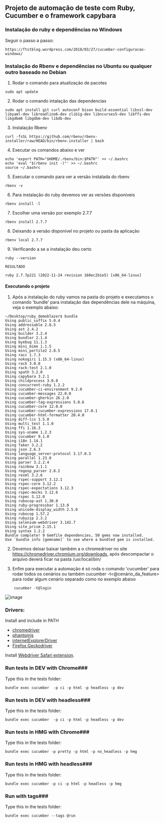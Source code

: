 ## Projeto de automação de teste com Ruby, Cucumber e o framework capybara ##


### Instalação do ruby e dependências no Windows ###

Seguir o passo a passo: 
```shell
https://ftstblog.wordpress.com/2018/03/27/cucumber-configuracao-windows/
```

### Instalação do Rbenv e dependências no Ubuntu ou qualquer outro baseado no Debian ###

1) Rodar o comando para atualização de pacotes
```shell
sudo apt update
```
2) Rodar o comando intalação das dependencias
```shell
sudo apt install git curl autoconf bison build-essential libssl-dev libyaml-dev libreadline6-dev zlib1g-dev libncurses5-dev libffi-dev libgdbm6 libgdbm-dev libdb-dev
```
3) Instalação Rbenv
```shell
curl -fsSL https://github.com/rbenv/rbenv-installer/raw/HEAD/bin/rbenv-installer | bash
```
4) Executar os comandos abaixo e ver

```shell
echo 'export PATH="$HOME/.rbenv/bin:$PATH"' >> ~/.bashrc
echo 'eval "$(rbenv init -)"' >> ~/.bashrc
source ~/.bashrc
```
5) Executar o comando para ver a versão instalada do rbenv
```shell
rbenv -v
```
6) Para instalação do ruby devemos ver as versões disponíveis 
```shell
rbenv install -l
```
7) Escolher uma versão por exemplo 2.7.7
```shell
rbenv install 2.7.7
```
8) Deixando a versão disponível no projeto ou pasta da aplicação
```shell
rbenv local 2.7.7
```
9) Verificando a se a instalação deu certo
```shell
ruby --version

RESULTADO

ruby 2.7.7p221 (2022-11-24 revision 168ec2b1e5) [x86_64-linux]
```

#### Executando o projeto ####

1) Após a instalação do ruby vamos na pasta do projeto e executamos o comando 'bundle' para instalação das dependências dele na máquina, veja o exemplo abaixo:
```shell
~/Desktop/ruby_demoblazer$ bundle
Using public_suffix 5.0.4
Using addressable 2.8.5
Using ast 2.4.2
Using builder 3.2.4
Using bundler 2.1.4
Using byebug 11.1.3
Using mini_mime 1.1.5
Using mini_portile2 2.8.5
Using racc 1.7.3
Using nokogiri 1.15.5 (x86_64-linux)
Using rack 3.0.8
Using rack-test 2.1.0
Using xpath 3.2.0
Using capybara 3.2.1
Using childprocess 3.0.0
Using concurrent-ruby 1.2.2
Using cucumber-ci-environment 9.2.0
Using cucumber-messages 22.0.0
Using cucumber-gherkin 26.2.0
Using cucumber-tag-expressions 5.0.6
Using cucumber-core 12.0.0
Using cucumber-cucumber-expressions 17.0.1
Using cucumber-html-formatter 20.4.0
Using diff-lcs 1.5.0
Using multi_test 1.1.0
Using ffi 1.16.3
Using sys-uname 1.2.3
Using cucumber 9.1.0
Using i18n 1.14.1
Using faker 3.2.2
Using json 2.6.3
Using language_server-protocol 3.17.0.3
Using parallel 1.23.0
Using parser 3.2.2.4
Using rainbow 3.1.1
Using regexp_parser 2.8.2
Using rexml 3.2.6
Using rspec-support 3.12.1
Using rspec-core 3.12.2
Using rspec-expectations 3.12.3
Using rspec-mocks 3.12.6
Using rspec 3.12.0
Using rubocop-ast 1.30.0
Using ruby-progressbar 1.13.0
Using unicode-display_width 2.5.0
Using rubocop 1.57.2
Using rubyzip 2.3.2
Using selenium-webdriver 3.142.7
Using site_prism 2.15.1
Using syntax 1.2.2
Bundle complete! 9 Gemfile dependencies, 50 gems now installed.
Use `bundle info [gemname]` to see where a bundled gem is installed.
```

2) Devemos deixar baixar também a o chromedriver no site https://chromedriver.chromium.org/downloads, após descompactar o arquivo deverá ficar na pasta /usr/local/bin/

3) Enfim para executar a automação é só roda o comando 'cucumber' para rodar todos os cenários ou também cucumber -t<@cenário_da_feature> para rodar algum cenário separado como no exemplo abaixo
```shell
    cucumber -t@login
```
![image](https://github.com/thiagoalanjs/demoblazer_bdd_ruby/assets/32438113/ba09f8f1-ec4b-46c9-aa68-64a29647f3e9)



### Drivers: ###
Install and include in PATH
- [chromedriver](https://sites.google.com/a/chromium.org/chromedriver/)
- [phantomjs](http://phantomjs.org/)
- [internetExplorerDriver](http://www.seleniumhq.org/download/)
- [Firefox Geckodriver](https://developer.mozilla.org/en-US/docs/Mozilla/QA/Marionette/WebDriver)

Install [Webdriver Safari extension](http://selenium-release.storage.googleapis.com/2.48/SafariDriver.safariextz).


### Run tests in DEV with Chrome###
Type this in the tests folder:
```shell
bundle exec cucumber  -p ci -p html -p headless -p dev
```

### Run tests in DEV with headless###
Type this in the tests folder:
```shell
bundle exec cucumber  -p ci -p html -p headless -p dev
```

### Run tests in HMG with Chrome###
Type this in the tests folder:
```shell
bundle exec cucumber -p pretty -p html -p no_headless -p hmg
```

### Run tests in HMG with headless###
Type this in the tests folder:
```shell
bundle exec cucumber -p ci -p html -p headless -p hmg
```

### Run with tags###
Type this in the tests folder:
```shell
bundle exec cucumber --tags @run
```
